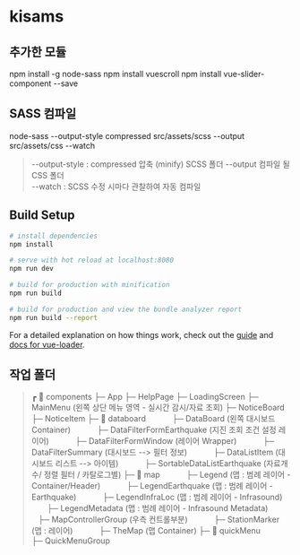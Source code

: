 # kisams

## 추가한 모듈
npm install -g node-sass
npm install vuescroll
npm install vue-slider-component --save


## SASS 컴파일 
node-sass --output-style compressed src/assets/scss --output src/assets/css --watch
> --output-style : compressed 압축 (minify)
> SCSS 폴더 --output 컴파일 될 CSS 폴더  
> --watch : SCSS 수정 시마다 관찰하여 자동 컴파일


## Build Setup

``` bash
# install dependencies
npm install

# serve with hot reload at localhost:8080
npm run dev

# build for production with minification
npm run build

# build for production and view the bundle analyzer report
npm run build --report
```

For a detailed explanation on how things work, check out the [guide](http://vuejs-templates.github.io/webpack/) and [docs for vue-loader](http://vuejs.github.io/vue-loader).


## 작업 폴더
>┏ 📁 components
>├─ App
>├─ HelpPage
>├─ LoadingScreen
>├─ MainMenu (왼쪽 상단 메뉴 영역 - 실시간 감시/자료 조회) 
>├─ NoticeBoard
>├─ NoticeItem
>├─ 📁 databoard
>           ├─ DataBoard (왼쪽 대시보드 Container) 
>           ├─ DataFilterFormEarthquake (지진 조회 조건 설정 레이어) 
>           ├─ DataFilterFormWindow (레이어 Wrapper) 
>           ├─ DataFilterSummary (대시보드 --> 필터 정보) 
>           ├─ DataListItem (대시보드 리스트 --> 아이템) 
>           ├─ SortableDataListEarthquake (자료개수/ 정렬 필터 / 카탈로그별)
>├─ 📁 map
>           ├─ Legend (맵 : 범례 레이어 - Container/Header)
>           ├─ LegendEarthquake (맵 : 범례 레이어 - Earthquake)
>           ├─ LegendInfraLoc (맵 : 범례 레이어 - Infrasound)
>           ├─ LegendMetadata (맵 : 범례 레이어 - Infrasound Metadata)
>           ├─ MapControllerGroup (우측 컨트롤부분)
>           ├─ StationMarker (맵 : 레이어)
>           ├─ TheMap (맵 Container)
>├─ 📁 quickMenu
>          ├─ QuickMenuGroup


